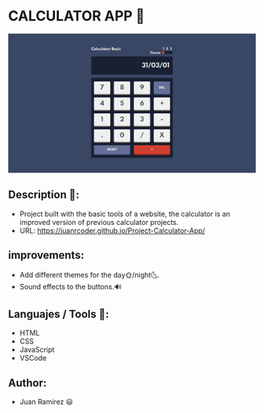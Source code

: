# CALCULATOR APP 🚀
![Page main of the project](effects_sounds/imageProject.jpeg)
## Description 📝:
- Project built with the basic tools of a website, the calculator is an improved version of previous calculator projects.
- URL: https://juanrcoder.github.io/Project-Calculator-App/
## improvements:
- Add different themes for the day🌞/night🌜.
- Sound effects to the buttons.🔊

## Languajes / Tools 📌:
- HTML
- CSS
- JavaScript
- VSCode

## Author:
- Juan Ramirez 😃
